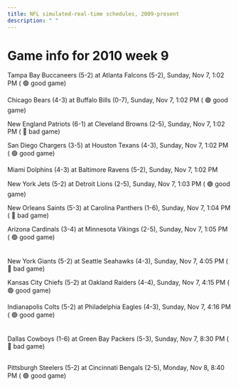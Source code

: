 ```yaml
---
title: NFL simulated-real-time schedules, 2009-present
description: " "
---
```


# Game info for 2010 week 9

Tampa Bay Buccaneers (5-2) at Atlanta Falcons (5-2), Sunday, Nov 7, 1:02 PM (	:green_circle: good game)

Chicago Bears (4-3) at Buffalo Bills (0-7), Sunday, Nov 7, 1:02 PM (	:green_circle: good game)

New England Patriots (6-1) at Cleveland Browns (2-5), Sunday, Nov 7, 1:02 PM (	:red_circle: bad game)

San Diego Chargers (3-5) at Houston Texans (4-3), Sunday, Nov 7, 1:02 PM (	:green_circle: good game)

Miami Dolphins (4-3) at Baltimore Ravens (5-2), Sunday, Nov 7, 1:02 PM

New York Jets (5-2) at Detroit Lions (2-5), Sunday, Nov 7, 1:03 PM (	:green_circle: good game)

New Orleans Saints (5-3) at Carolina Panthers (1-6), Sunday, Nov 7, 1:04 PM (	:red_circle: bad game)

Arizona Cardinals (3-4) at Minnesota Vikings (2-5), Sunday, Nov 7, 1:05 PM (	:green_circle: good game)

<br/>New York Giants (5-2) at Seattle Seahawks (4-3), Sunday, Nov 7, 4:05 PM (	:red_circle: bad game)

Kansas City Chiefs (5-2) at Oakland Raiders (4-4), Sunday, Nov 7, 4:15 PM (	:green_circle: good game)

Indianapolis Colts (5-2) at Philadelphia Eagles (4-3), Sunday, Nov 7, 4:16 PM (	:green_circle: good game)

<br/>Dallas Cowboys (1-6) at Green Bay Packers (5-3), Sunday, Nov 7, 8:30 PM (	:red_circle: bad game)

<br/>Pittsburgh Steelers (5-2) at Cincinnati Bengals (2-5), Monday, Nov 8, 8:40 PM (	:green_circle: good game)

